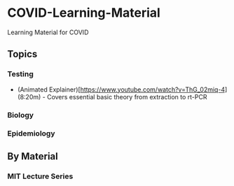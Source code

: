 # COVID-Learning-Material
Learning Material for COVID

## Topics
### Testing
* (Animated Explainer)[https://www.youtube.com/watch?v=ThG_02miq-4] (8:20m) - Covers essential basic theory from extraction to rt-PCR

### Biology

### Epidemiology

## By Material
### MIT Lecture Series

